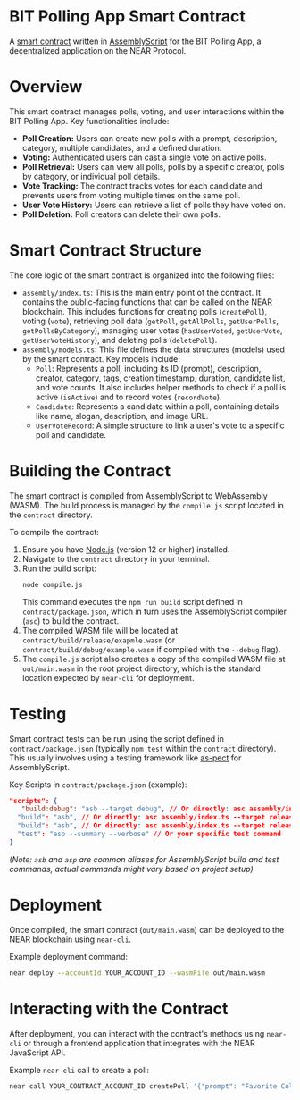 BIT Polling App Smart Contract
==============================

A [smart contract] written in [AssemblyScript] for the BIT Polling App, a decentralized application on the NEAR Protocol.

Overview
========

This smart contract manages polls, voting, and user interactions within the BIT Polling App. Key functionalities include:

*   **Poll Creation:** Users can create new polls with a prompt, description, category, multiple candidates, and a defined duration.
*   **Voting:** Authenticated users can cast a single vote on active polls.
*   **Poll Retrieval:** Users can view all polls, polls by a specific creator, polls by category, or individual poll details.
*   **Vote Tracking:** The contract tracks votes for each candidate and prevents users from voting multiple times on the same poll.
*   **User Vote History:** Users can retrieve a list of polls they have voted on.
*   **Poll Deletion:** Poll creators can delete their own polls.

Smart Contract Structure
========================

The core logic of the smart contract is organized into the following files:

*   `assembly/index.ts`: This is the main entry point of the contract. It contains the public-facing functions that can be called on the NEAR blockchain. This includes functions for creating polls (`createPoll`), voting (`vote`), retrieving poll data (`getPoll`, `getAllPolls`, `getUserPolls`, `getPollsByCategory`), managing user votes (`hasUserVoted`, `getUserVote`, `getUserVoteHistory`), and deleting polls (`deletePoll`).
*   `assembly/models.ts`: This file defines the data structures (models) used by the smart contract. Key models include:
    *   `Poll`: Represents a poll, including its ID (prompt), description, creator, category, tags, creation timestamp, duration, candidate list, and vote counts. It also includes helper methods to check if a poll is active (`isActive`) and to record votes (`recordVote`).
    *   `Candidate`: Represents a candidate within a poll, containing details like name, slogan, description, and image URL.
    *   `UserVoteRecord`: A simple structure to link a user's vote to a specific poll and candidate.

Building the Contract
=====================

The smart contract is compiled from AssemblyScript to WebAssembly (WASM). The build process is managed by the `compile.js` script located in the `contract` directory.

To compile the contract:

1.  Ensure you have [Node.js] (version 12 or higher) installed.
2.  Navigate to the `contract` directory in your terminal.
3.  Run the build script:
    ```bash
    node compile.js
    ```
    This command executes the `npm run build` script defined in `contract/package.json`, which in turn uses the AssemblyScript compiler (`asc`) to build the contract.
4.  The compiled WASM file will be located at `contract/build/release/exapmle.wasm` (or `contract/build/debug/example.wasm` if compiled with the `--debug` flag).
5.  The `compile.js` script also creates a copy of the compiled WASM file at `out/main.wasm` in the root project directory, which is the standard location expected by `near-cli` for deployment.

Testing
=======

Smart contract tests can be run using the script defined in `contract/package.json` (typically `npm test` within the `contract` directory). This usually involves using a testing framework like [as-pect] for AssemblyScript.

Key Scripts in `contract/package.json` (example):
```json
"scripts": {
   "build:debug": "asb --target debug", // Or directly: asc assembly/index.ts --target debug --outFile build/debug/example.wasm ...
  "build": "asb", // Or directly: asc assembly/index.ts --target release --outFile build/release/example.wasm ...
  "build": "asb", // Or directly: asc assembly/index.ts --target release --outFile build/release/example.wasm ...
  "test": "asp --summary --verbose" // Or your specific test command
}
```
*(Note: `asb` and `asp` are common aliases for AssemblyScript build and test commands, actual commands might vary based on project setup)*

Deployment
==========

Once compiled, the smart contract (`out/main.wasm`) can be deployed to the NEAR blockchain using `near-cli`.

Example deployment command:
```bash
near deploy --accountId YOUR_ACCOUNT_ID --wasmFile out/main.wasm
```

Interacting with the Contract
=============================

After deployment, you can interact with the contract's methods using `near-cli` or through a frontend application that integrates with the NEAR JavaScript API.

Example `near-cli` call to create a poll:
```bash
near call YOUR_CONTRACT_ACCOUNT_ID createPoll '{"prompt": "Favorite Color?", "description": "Choose your favorite color.", "category": "General", "candidates": [{"name": "Red"}, {"name": "Blue"}], "durationDays": 1, "durationHours": 0}' --accountId YOUR_ACCOUNT_ID
```

  [smart contract]: https://docs.near.org/docs/develop/contracts/overview
  [AssemblyScript]: https://www.assemblyscript.org/
  [Node.js]: https://nodejs.org/en/download/package-manager/
  [as-pect]: https://www.npmjs.com/package/@as-pect/cli
  [create-near-app]: https://github.com/near/create-near-app
